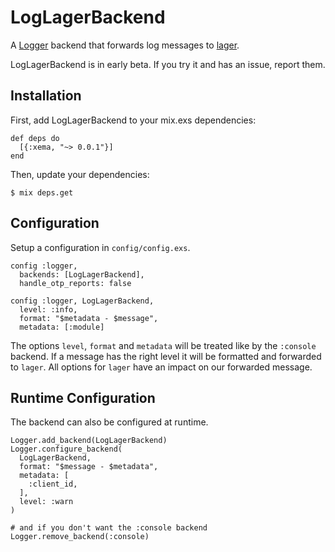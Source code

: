 # LogLagerBackend

A [Logger](https://hexdocs.pm/logger/Logger.html) backend that forwards log
messages to [lager](https://github.com/erlang-lager/lager).

LogLagerBackend is in early beta. If you try it and has an issue, report them.

## Installation
First, add LogLagerBackend to your mix.exs dependencies:

```
def deps do
  [{:xema, "~> 0.0.1"}]
end
```

Then, update your dependencies:

```
$ mix deps.get
```

## Configuration

Setup a configuration in `config/config.exs`.

```
config :logger,
  backends: [LogLagerBackend],
  handle_otp_reports: false

config :logger, LogLagerBackend,
  level: :info,
  format: "$metadata - $message",
  metadata: [:module]
```

The options `level`, `format` and `metadata` will be treated like by the
`:console` backend. If a message has the right level it will be formatted and
forwarded to `lager`. All options for `lager` have an impact on our forwarded
message.

## Runtime Configuration

The backend can also be configured at runtime.

```
Logger.add_backend(LogLagerBackend)
Logger.configure_backend(
  LogLagerBackend,
  format: "$message - $metadata",
  metadata: [
    :client_id,
  ],
  level: :warn
)

# and if you don't want the :console backend
Logger.remove_backend(:console)
```

